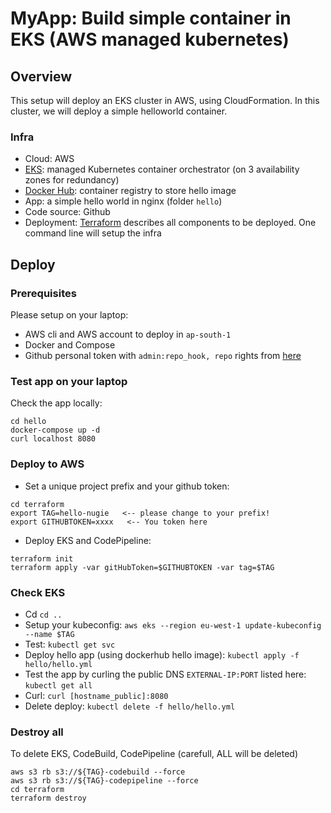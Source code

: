 # MyApp: Build simple container in EKS (AWS managed kubernetes)

## Overview

This setup will deploy an EKS cluster in AWS, using CloudFormation. In this cluster, we will deploy a simple helloworld container.


### Infra
- Cloud: AWS
- [EKS](https://aws.amazon.com/eks): managed Kubernetes container orchestrator (on 3 availability zones for redundancy)
- [Docker Hub](https://hub.docker.com/): container registry to store hello image
- App: a simple hello world in nginx (folder `hello`)
- Code source: Github
- Deployment: [Terraform](https://www.terraform.io/) describes all components to be deployed. One command line will setup the infra


## Deploy

### Prerequisites
Please setup on your laptop:
- AWS cli and AWS account to deploy in `ap-south-1`
- Docker and Compose
- Github personal token with `admin:repo_hook, repo` rights from [here](https://github.com/settings/tokens)

### Test app on your laptop
Check the app locally:
```
cd hello
docker-compose up -d
curl localhost 8080
```

### Deploy to AWS
- Set a unique project prefix and your github token:
```
cd terraform
export TAG=hello-nugie   <-- please change to your prefix!
export GITHUBTOKEN=xxxx   <-- You token here
```
- Deploy EKS and CodePipeline: 
```
terraform init
terraform apply -var gitHubToken=$GITHUBTOKEN -var tag=$TAG
```

### Check EKS
- Cd `cd ..`
- Setup your kubeconfig: `aws eks --region eu-west-1 update-kubeconfig --name $TAG`
- Test: `kubectl get svc`
- Deploy hello app (using dockerhub hello image): `kubectl apply -f hello/hello.yml` 
- Test the app by curling the public DNS `EXTERNAL-IP:PORT` listed here: `kubectl get all`
- Curl: `curl [hostname_public]:8080`
- Delete deploy: `kubectl delete -f hello/hello.yml`

### Destroy all
To delete EKS, CodeBuild, CodePipeline (carefull, ALL will be deleted)
```
aws s3 rb s3://${TAG}-codebuild --force
aws s3 rb s3://${TAG}-codepipeline --force
cd terraform
terraform destroy
```